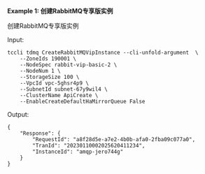 **Example 1: 创建RabbitMQ专享版实例**

创建RabbitMQ专享版实例

Input: 

```
tccli tdmq CreateRabbitMQVipInstance --cli-unfold-argument  \
    --ZoneIds 190001 \
    --NodeSpec rabbit-vip-basic-2 \
    --NodeNum 1 \
    --StorageSize 100 \
    --VpcId vpc-5ghsr4p9 \
    --SubnetId subnet-67y9wil4 \
    --ClusterName ApiCreate \
    --EnableCreateDefaultHaMirrorQueue False
```

Output: 
```
{
    "Response": {
        "RequestId": "a8f28d5e-a7e2-4b0b-afa0-2fba09c077a0",
        "TranId": "20230110002025620411234",
        "InstanceId": "amqp-jero744g"
    }
}
```

